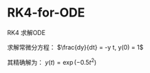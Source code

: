 # RK4-for-ODE
RK4 求解ODE  

求解常微分方程： $\frac{dy}{dt} = -y t, y(0) = 1$  

其精确解为： $y(t) = \exp(-0.5 t^2)$
